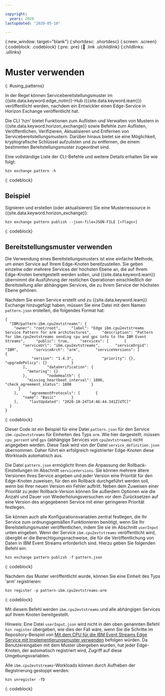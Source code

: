 ```yaml
---

copyright:
  years: 2020
lastupdated: "2020-05-10"

---
```


{:new_window: target="blank"}
{:shortdesc: .shortdesc}
{:screen: .screen}
{:codeblock: .codeblock}
{:pre: .pre}
{:child: .link .ulchildlink}
{:childlinks: .ullinks}

# Muster verwenden
{: #using_patterns}

In der Regel können Servicebereitstellungsmuster im {{site.data.keyword.edge_notm}}-Hub ({{site.data.keyword.ieam}}) veröffentlicht werden, nachdem ein Entwickler einen Edge-Service in Horizon Exchange veröffentlicht hat.

Die CLI 'hzn' bietet Funktionen zum Auflisten und Verwalten von Mustern in {{site.data.keyword.horizon_exchange}} sowie Befehle zum Auflisten, Veröffentlichen, Verifizieren, Aktualisieren und Entfernen von Servicebereitstellungsmustern. Darüber hinaus bietet sie eine Möglichkeit, kryptografische Schlüssel aufzulisten und zu entfernen, die einem bestimmten Bereitstellungsmuster zugeordnet sind.

Eine vollständige Liste der CLI-Befehle und weitere Details erhalten Sie wie folgt:

```
hzn exchange pattern -h
```
{: codeblock}

## Beispiel

Signieren und erstellen (oder aktualisieren) Sie eine Musterressource in {{site.data.keyword.horizon_exchange}}:

```
hzn exchange pattern publish --json-file=JSON-FILE [<flags>]
```
{: codeblock}

## Bereitstellungsmuster verwenden

Die Verwendung eines Bereitstellungsmusters ist eine einfache Methode, um einen Service auf Ihrem Edge-Knoten bereitzustellen. Sie geben einzelne oder mehrere Services der höchsten Ebene an, die auf Ihrem Edge-Knoten bereitgestellt werden sollen, und {{site.data.keyword.ieam}} übernimmt die Ausführung der restlichen Operationen einschließlich der Bereitstellung aller abhängigen Services, die zu Ihrem Service der höchsten Ebene gehören.

Nachdem Sie einen Service erstellt und zu {{site.data.keyword.ieam}} Exchange hinzugefügt haben, müssen Sie eine Datei mit dem Namen `pattern.json` erstellen, die folgendes Format hat:

```
{
  "IBM/pattern-ibm.cpu2evtstreams": {
    "owner": "root/root",     "label": "Edge ibm.cpu2evtstreams Service Pattern for arm architectures",     "description": "Pattern for ibm.cpu2evtstreams sending cpu and gps info to the IBM Event Streams",     "public": true,     "services": [       {
        "serviceUrl": "ibm.cpu2evtstreams",       "serviceOrgid": "IBM",       "serviceArch": "arm",       "serviceVersions": [         {
            "version": "1.4.3",             "priority": {},             "upgradePolicy": {}           }
        ],         "dataVerification": {
          "metering": {}
        },         "nodeHealth": {
          "missing_heartbeat_interval": 1800,           "check_agreement_status": 1800         }
      }
    ],     "agreementProtocols": [       {
        "name": "Basic"       }
    ],     "lastUpdated": "2020-10-24T14:46:44.341Z[UTC]"
  }
}
```
{: codeblock}

Dieser Code ist ein Beispiel für eine Datei `pattern.json` für den Service `ibm.cpu2evtstreams` für Einheiten des Typs `arm`. Wie hier dargestellt, müssen `cpu_percent` und `gps` (abhängige Services von `cpu2evtstreams`) nicht angegeben werden. Diese Task wird von der Datei `service_definition.json` übernommen. Daher führt ein erfolgreich registrierter Edge-Knoten diese Workloads automatisch aus.

Die Datei `pattern.json` ermöglicht Ihnen die Anpassung der Rollback-Einstellungen im Abschnitt `serviceVersions`. Sie können mehrere ältere Versionen Ihres Service angeben und jeder Version eine Priorität für den Edge-Knoten zuweisen, für den ein Rollback durchgeführt werden soll, wenn bei Ihrer neuen Version ein Fehler auftritt. Neben dem Zuweisen einer Priorität zu jeder Rollback-Version können Sie außerdem Optionen wie die Anzahl und Dauer von Wiederholungsversuchen vor dem Zurücksetzen auf eine Version des angegebenen Service mit einer geringeren Priorität festlegen.

Sie können auch alle Konfigurationsvariablen zentral festlegen, die Ihr Service zum ordnungsgemäßen Funktionieren benötigt, wenn Sie Ihr Bereitstellungsmuster veröffentlichen, indem Sie sie im Abschnitt `userInput` unten eingeben. Wenn der Service `ibm.cpu2evtstreams` veröffentlicht wird, übergibt er die Berechtigungsnachweise, die für die Veröffentlichung von Daten in IBM Event Streams erforderlich sind. Hierzu geben Sie folgenden Befehl ein:

```
hzn exchange pattern publish -f pattern.json
```
{: codeblock}

Nachdem das Muster veröffentlicht wurde, können Sie eine Einheit des Typs 'arm' registrieren:

```
hzn register -p pattern-ibm.cpu2evtstreams-arm
```
{: codeblock}

Mit diesem Befehl werden `ibm.cpu2evtstreams` und alle abhängigen Services auf Ihrem Knoten bereitgestellt.

Hinweis: Eine Datei `userInput.json` wird nicht in den oben genannten Befehl `hzn register` übergeben, wie dies der Fall wäre, wenn Sie die Schritte im Repository-Beispiel von [Mit dem CPU für die IBM Event Streams Edge Service mit Implementierungsmuster verwenden](https://github.com/open-horizon/examples/tree/master/edge/evtstreams/cpu2evtstreams#-using-the-cpu-to-ibm-event-streams-edge-service-with-deployment-pattern) befolgen würden. Da Benutzereingaben mit dem Muster übergeben wurden, hat jeder Edge-Knoten, der automatisch registriert wird, Zugriff auf diese Umgebungsvariablen.

Alle `ibm.cpu2evtstreams`-Workloads können durch Aufheben der Registrierung gestoppt werden:

```
hzn unregister -fD
```
{: codeblock}

